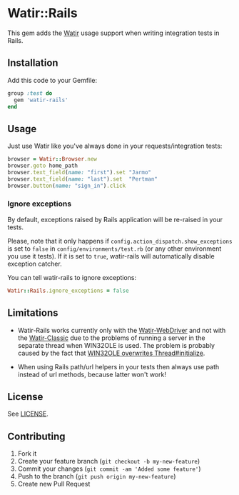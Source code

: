 # Watir::Rails

This gem adds the [Watir](http://github.com/watir/watir) usage support when writing integration tests in Rails.

## Installation

Add this code to your Gemfile:

````ruby
group :test do
  gem 'watir-rails'
end
````

## Usage

Just use Watir like you've always done in your requests/integration tests:

````ruby
browser = Watir::Browser.new
browser.goto home_path
browser.text_field(name: "first").set "Jarmo"
browser.text_field(name: "last").set  "Pertman"
browser.button(name: "sign_in").click
````

### Ignore exceptions

By default, exceptions raised by Rails application will be re-raised in your tests.

Please, note that it only happens if `config.action_dispatch.show_exceptions` is set to `false` in `config/environments/test.rb` (or any other environment you use it tests). If it is set to `true`, watir-rails will automatically disable exception catcher.

You can tell watir-rails to ignore exceptions:

```ruby
Watir::Rails.ignore_exceptions = false
```

## Limitations

* Watir-Rails works currently only with the [Watir-WebDriver](http://github.com/watir/watir-webdriver) and not with
the [Watir-Classic](http://github.com/watir/watir-classic) due to the problems of running a server
in the separate thread when WIN32OLE is used.
The problem is probably caused by the fact that [WIN32OLE overwrites Thread#initialize](https://github.com/ruby/ruby/blob/trunk/test/ruby/test_thread.rb#L607).

* When using Rails path/url helpers in your tests then always use path instead of url methods, because latter won't work!

## License

See [LICENSE](https://github.com/watir/watir-rails/blob/master/LICENSE).

## Contributing

1. Fork it
2. Create your feature branch (`git checkout -b my-new-feature`)
3. Commit your changes (`git commit -am 'Added some feature'`)
4. Push to the branch (`git push origin my-new-feature`)
5. Create new Pull Request
